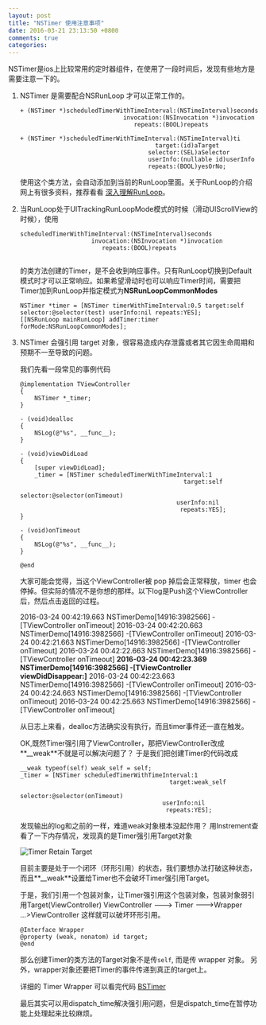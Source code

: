 ```yaml
---
layout: post
title: "NSTimer 使用注意事项"
date: 2016-03-21 23:13:50 +0800
comments: true
categories: 
---
```


NSTimer是ios上比较常用的定时器组件，在使用了一段时间后，发现有些地方是需要注意一下的。

1. NSTimer 是需要配合NSRunLoop 才可以正常工作的。

	``` 
	+ (NSTimer *)scheduledTimerWithTimeInterval:(NSTimeInterval)seconds
                                 invocation:(NSInvocation *)invocation
                                    repeats:(BOOL)repeats
                                    
    + (NSTimer *)scheduledTimerWithTimeInterval:(NSTimeInterval)ti 
    									  target:(id)aTarget 
    									selector:(SEL)aSelector 
    									userInfo:(nullable id)userInfo 
    									repeats:(BOOL)yesOrNo;
    ```
    使用这个类方法，会自动添加到当前的RunLoop里面。关于RunLoop的介绍网上有很多资料，推荐看看 [深入理解RunLoop](http://blog.ibireme.com/2015/05/18/runloop/)。
    <!--MORE-->
    
2. 	当RunLoop处于UITrackingRunLoopMode模式的时候（滑动UIScrollView的时候），使用 
	
	```
	scheduledTimerWithTimeInterval:(NSTimeInterval)seconds
                        invocation:(NSInvocation *)invocation
                           repeats:(BOOL)repeats
                           
    ```
    
    的类方法创建的Timer，是不会收到响应事件。只有RunLoop切换到Default模式时才可以正常响应。如果希望滑动时也可以响应Timer时间，需要把Timer加到RunLoop并指定模式为**NSRunLoopCommonModes**
   
    ```
    NSTimer *timer = [NSTimer timerWithTimeInterval:0.5 target:self selector:@selector(test) userInfo:nil repeats:YES];
    [[NSRunLoop mainRunLoop] addTimer:timer forMode:NSRunLoopCommonModes];
    
    ```
    
    
3. NSTimer 会强引用 target 对象，很容易造成内存泄露或者其它因生命周期和预期不一至导致的问题。
	
	我们先看一段常见的事例代码
	
	```
	@implementation TViewController
	{
	    NSTimer *_timer;
	}
	
	- (void)dealloc
	{
	    NSLog(@"%s", __func__);
	}
	
	- (void)viewDidLoad
	{
	    [super viewDidLoad];
	    _timer = [NSTimer scheduledTimerWithTimeInterval:1
	                                              target:self 
	                                            selector:@selector(onTimeout) 
	                                            userInfo:nil 
	                                             repeats:YES];
	}
	
	- (void)onTimeout
	{
	    NSLog(@"%s", __func__);
	}
	
	@end
	```
	大家可能会觉得，当这个ViewController被 pop 掉后会正常释放，timer 也会停掉。但实际的情况不是你想的那样。以下log是Push这个ViewController后，然后点击返回的过程。
	
	
	2016-03-24 00:42:19.663 NSTimerDemo[14916:3982566] -[TViewController onTimeout]
	2016-03-24 00:42:20.663 NSTimerDemo[14916:3982566] -[TViewController onTimeout]
	2016-03-24 00:42:21.663 NSTimerDemo[14916:3982566] -[TViewController onTimeout]
	2016-03-24 00:42:22.663 NSTimerDemo[14916:3982566] -[TViewController onTimeout]
	**2016-03-24 00:42:23.369 NSTimerDemo[14916:3982566] -[TViewController viewDidDisappear:]**
	2016-03-24 00:42:23.663 NSTimerDemo[14916:3982566] -[TViewController onTimeout]
	2016-03-24 00:42:24.663 NSTimerDemo[14916:3982566] -[TViewController onTimeout]
	2016-03-24 00:42:25.663 NSTimerDemo[14916:3982566] -[TViewController onTimeout]

	从日志上来看，dealloc方法确实没有执行，而且timer事件还一直在触发。
	
	OK,既然Timer强引用了ViewController，那把ViewController改成**__weak**不就是可以解决问题了？
	于是我们把创建Timer的代码改成
	
	```
	__weak typeof(self) weak_self = self;
    _timer = [NSTimer scheduledTimerWithTimeInterval:1
                                              target:weak_self
                                            selector:@selector(onTimeout)
                                            userInfo:nil
                                             repeats:YES];
     ```
	发现输出的log和之前的一样，难道weak对象根本没起作用？
	用Instrement查看了一下内存情况，发现真的是Timer强引用Target对象
	
	![Timer Retain Target](http://7xryar.com1.z0.glb.clouddn.com/NSTimer-Retain-Target.png)
	
	目前主要是处于一个闭环（环形引用）的状态，我们要想办法打破这种状态，而且**__weak**设置给Timer也不会破坏Timer强引用Target。
	
	于是，我们引用一个包装对象，让Timer强引用这个包装对象，包装对象弱引用Target(ViewController)
	ViewController ---> Timer --->Wrapper ...>ViewController 这样就可以破坏环形引用。
	
	```
	@Interface Wrapper
	@property (weak, nonatom) id target;
	@end
	```
	那么创建Timer的类方法的Target对象不是传```self```, 而是传 wrapper 对象。
	另外，wrapper对象还要把Timer的事件传递到真正的target上。
	
	详细的 Timer Wrapper 可以看完代码 [BSTimer](https://github.com/kaihaodir/BSUiKit/blob/master/BSTimer.h)
	
	
	最后其实可以用dispatch_time解决强引用问题，但是dispatch_time在暂停功能上处理起来比较麻烦。
	
	